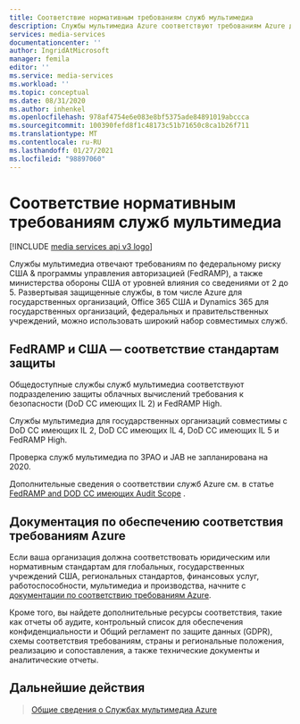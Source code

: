 ```yaml
---
title: Соответствие нормативным требованиям служб мультимедиа
description: Службы мультимедиа Azure соответствуют требованиям Azure для государственных организаций.
services: media-services
documentationcenter: ''
author: IngridAtMicrosoft
manager: femila
editor: ''
ms.service: media-services
ms.workload: ''
ms.topic: conceptual
ms.date: 08/31/2020
ms.author: inhenkel
ms.openlocfilehash: 978af4754e6e083e8bf5375ade84891019abccca
ms.sourcegitcommit: 100390fefd8f1c48173c51b71650c8ca1b26f711
ms.translationtype: MT
ms.contentlocale: ru-RU
ms.lasthandoff: 01/27/2021
ms.locfileid: "98897060"
---
```

# <a name="media-services-regulatory-compliance"></a>Соответствие нормативным требованиям служб мультимедиа

[!INCLUDE [media services api v3 logo](./includes/v3-hr.md)]

Службы мультимедиа отвечают требованиям по федеральному риску США & программы управления авторизацией (FedRAMP), а также министерства обороны США от уровней влияния со сведениями от 2 до 5. Развертывая защищенные службы, в том числе Azure для государственных организаций, Office 365 США и Dynamics 365 для государственных организаций, федеральных и правительственных учреждений, можно использовать широкий набор совместимых служб.

## <a name="fedramp-and-us-department-of-defense-compliance"></a>FedRAMP и США — соответствие стандартам защиты

Общедоступные службы служб мультимедиа соответствуют подразделению защиты облачных вычислений требования к безопасности (DoD CC имеющих IL 2) и FedRAMP High.

Службы мультимедиа для государственных организаций совместимы с DoD CC имеющих IL 2, DoD CC имеющих IL 4, DoD CC имеющих IL 5 и FedRAMP High.

Проверка служб мультимедиа по 3PAO и JAB не запланирована на 2020.

Дополнительные сведения о соответствии служб Azure см. в статье [FedRAMP and DOD CC имеющих Audit Scope](../../azure-government/compliance/azure-services-in-fedramp-auditscope.md) .

## <a name="azure-compliance-documentation"></a>Документация по обеспечению соответствия требованиям Azure

Если ваша организация должна соответствовать юридическим или нормативным стандартам для глобальных, государственных учреждений США, региональных стандартов, финансовых услуг, работоспособности, мультимедиа и производства, начните с [документации по соответствию требованиям Azure](../../compliance/index.yml).

Кроме того, вы найдете дополнительные ресурсы соответствия, такие как отчеты об аудите, контрольный список для обеспечения конфиденциальности и Общий регламент по защите данных (GDPR), схемы соответствия требованиям, страны и региональные положения, реализацию и сопоставления, а также технические документы и аналитические отчеты.

## <a name="next-steps"></a>Дальнейшие действия

> [Общие сведения о Службах мультимедиа Azure](media-services-overview.md)